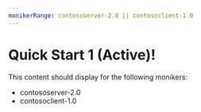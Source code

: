 ```yaml
---
monikerRange: contososerver-2.0 || contosoclient-1.0
---
```


# Quick Start 1 (Active)!

This content should display for the following monikers:

* contososerver-2.0
* contosoclient-1.0